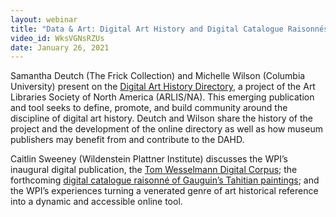 ```yaml
---
layout: webinar
title: "Data & Art: Digital Art History and Digital Catalogue Raisonnés"
video_id: WksVGNsRZUs
date: January 26, 2021
---
```

Samantha Deutch (The Frick Collection) and Michelle Wilson (Columbia University) present on the [Digital Art History Directory](https://dahd.hcommons.org/digital-art-history-directory/?order=DESC&orderby=date&view_mode=cards&perpage=12&paged=1&fetch_only=thumbnail%2Ccreation_date%2Ctitle%2Cdescription&fetch_only_meta=), a project of the Art Libraries Society of North America (ARLIS/NA). This emerging publication and tool seeks to define, promote, and build community around the discipline of digital art history. Deutch and Wilson share the history of the project and the development of the online directory as well as how museum publishers may benefit from and contribute to the DAHD.

Caitlin Sweeney (Wildenstein Plattner Institute) discusses the WPI’s inaugural digital publication, the [Tom Wesselmann Digital Corpus](https://digitalprojects.wpi.art/wesselmann/introduction); the forthcoming [digital catalogue raisonné of Gauguin’s Tahitian paintings](https://digitalprojects.wpi.art/gauguin/introduction); and the WPI’s experiences turning a venerated genre of art historical reference into a dynamic and accessible online tool.
